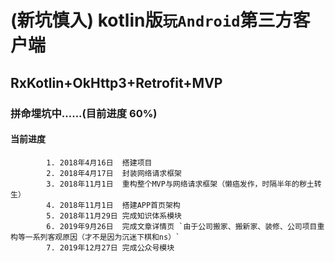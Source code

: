 # (新坑慎入) kotlin版`玩Android`第三方客户端
## RxKotlin+OkHttp3+Retrofit+MVP
### 拼命埋坑中......(目前进度 60%)
#### 当前进度 
            1. 2018年4月16日  搭建项目
            2. 2018年4月17日  封装网络请求框架
            3. 2018年11月1日  重构整个MVP与网络请求框架（懒癌发作，时隔半年的秽土转生）
            4. 2018年11月1日  搭建APP首页架构
            5. 2018年11月29日 完成知识体系模块
            6. 2019年9月26日  完成文章详情页 `由于公司搬家、搬新家、装修、公司项目重构等一系列客观原因（才不是因为沉迷下棋和ns）`
            7. 2019年12月27日 完成公众号模块